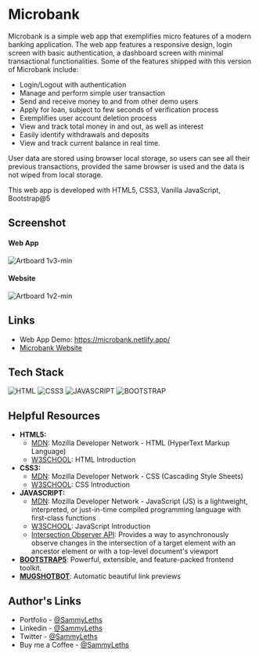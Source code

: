 <h1>Microbank</h1>

Microbank is a simple web app that exemplifies micro features of a modern banking application. The web app features a responsive design, login screen with basic authentication, a dashboard screen with minimal transactional functionalities. Some of the features shipped with this version of Microbank include:

<ul>
  <li>Login/Logout with authentication</li>
  <li>Manage and perform simple user transaction</li>
  <li>Send and receive money to and from other demo users</li>
  <li>Apply for loan, subject to few seconds of verification process</li>
  <li>Exemplifies user account deletion process</li>
  <li>View and track total money in and out, as well as interest</li>
  <li>Easily identify withdrawals and deposits</li>
  <li>View and track current balance in real time.</li>
</ul>

User data are stored using browser local storage, so users can see all their previous transactions, provided the same browser is used and the data is not wiped from local storage.

This web app is developed with HTML5, CSS3, Vanilla JavaScript, Bootstrap@5

<h2>Screenshot</h2>

<h4>Web App</h4>

![Artboard 1v3-min](https://user-images.githubusercontent.com/64320618/209923144-f75e4efa-c0d7-4a99-b045-b73a747e6268.png)

<h4>Website</h4>

![Artboard 1v2-min](https://user-images.githubusercontent.com/64320618/210125186-dcc41868-a6aa-4108-8dfc-0f37a2b02605.png)

<h2>Links</h2>

<ul>
  <li>Web App Demo: <a href="https://microbank.netlify.app/" target="_blank">https://microbank.netlify.app/</a></li>
  <li><a href="https://github.com/SammyLeths/microbank-website/" target="_blank">Microbank Website</a></li>
</ul>

<h2>Tech Stack</h2>

<p align="left">
  <img src="https://img.shields.io/badge/html5-%23E34F26.svg?style=for-the-badge&logo=html5&logoColor=white" alt="HTML" />
  <img src="https://img.shields.io/badge/css3-%231572B6.svg?style=for-the-badge&logo=css3&logoColor=white" alt="CSS3" />
  <img src="https://img.shields.io/badge/JavaScript-black?style=for-the-badge&logo=javascript&logoColor=%23F7DF1E" alt="JAVASCRIPT" />
  <img src="https://img.shields.io/badge/bootstrap-722DF9.svg?style=for-the-badge&logo=bootstrap&logoColor=white" alt="BOOTSTRAP" />
</p>

<h2>Helpful Resources</h2>

<ul>
  <li><b>HTML5:</b> 
    <ul>
      <li><a href="https://developer.mozilla.org/en-US/docs/Web/HTML" target="_blank">MDN</a>: Mozilla Developer Network - HTML (HyperText Markup Language)</li>
      <li><a href="https://www.w3schools.com/html/html_intro.asp" target="_blank">W3SCHOOL</a>: HTML Introduction</li>
    </ul>
  </li>
  <li><b>CSS3:</b> 
    <ul>
      <li><a href="https://developer.mozilla.org/en-US/docs/Web/CSS" target="_blank">MDN</a>: Mozilla Developer Network - CSS (Cascading Style Sheets)</li>
      <li><a href="https://www.w3schools.com/css/css_intro.asp" target="_blank">W3SCHOOL</a>: CSS Introduction</li>
    </ul>
  </li>
  <li><b>JAVASCRIPT:</b> 
    <ul>
      <li><a href="https://developer.mozilla.org/en-US/docs/Web/JavaScript" target="_blank">MDN</a>: Mozilla Developer Network - JavaScript (JS) is a lightweight, interpreted, or just-in-time compiled programming language with first-class functions</li>
      <li><a href="https://www.w3schools.com/js/js_intro.asp" target="_blank">W3SCHOOL</a>: JavaScript Introduction</li>
      <li><a href="https://developer.mozilla.org/en-US/docs/Web/API/Intersection_Observer_API" target="_blank">Intersection Observer API</a>: Provides a way to asynchronously observe changes in the intersection of a target element with an ancestor element or with a top-level document's viewport</li>
    </ul>
  </li>
  <li>
    <b><a href="https://getbootstrap.com/" target="_blank">BOOTSTRAP5</a></b>: Powerful, extensible, and feature-packed frontend toolkit.
  </li>
  <li>
    <b><a href="https://mugshotbot.com/" target="_blank">MUGSHOTBOT</a></b>: Automatic beautiful link previews
  </li>
</ul>

<h2>Author's Links</h2>

<ul>
  <li>Portfolio - <a href="https://sammyleths.com" target="_blank">@SammyLeths</a></li>
  <li>Linkedin - <a href="https://www.linkedin.com/in/eyiowuawi/" target="_blank">@SammyLeths</a></li>
  <li>Twitter - <a href="https://twitter.com/SammyLeths" target="_blank">@SammyLeths</a></li>
  <li>Buy me a Coffee - <a href="https://buymeacoffee.com/sammyleths" target="_blank">@SammyLeths</a></li>
</ul>
